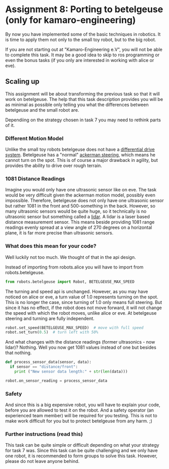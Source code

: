 # Assignment 8: Porting to betelgeuse (only for kamaro-engineering)

By now you have implemented some of the basic techniques in robotics.
It is time to apply them not only to the small toy robot, but to the big robot.

If you are not starting out at "Kamaro-Engineering e.V", you will not be able to complete this task.
It may be a good idea to skip to ros programming or even the bonus tasks (if you only are interested in working with alice or eve).

## Scaling up

This assignment will be about transforming the previous task so that it will work on betelgeuse.
The help that this task description provides you will be as minimal as possible only telling you
what the differences between betelgeuse and the small robot are.

Dependiing on the strategy chosen in task 7 you may need to rethink parts of it.

### Different Motion Model

Unlike the small toy robots betelgeuse does not have a [differential drive system](https://en.wikipedia.org/wiki/Differential_wheeled_robot).
Betelgeuse has a "normal" [ackerman steering](https://en.wikipedia.org/wiki/Ackermann_steering_geometry), which means he cannot turn on the spot.
This is of course a major drawback in agility, but provides the ability to drive over rough terrain.

### 1081 Distance Readings

Imagine you would only have one ultrasonic sensor like on eve.
The task would be very difficult given the ackerman motion model, possibly even impossible.
Therefore, betelgeuse does not only have one ultrasonic sensor but rather 1081 in the front and 500-something in the back.
However, so many ultrasonic sensors would be quite huge, so it technically is no ultrasonic sensor but something called a [lidar](https://de.wikipedia.org/wiki/Lidar).
A lidar is a laser based distance measurement sensor.
This means beside providing 1081 range readings evenly spread at a view angle of 270 degrees on a horizontal plane, it is far more precise than ultrasonic sensors.

### What does this mean for your code?

Well luckily not too much.
We thought of that in the api design.

Instead of importing from robots.alice you will have to import from robots.betelgeuse.

```python
from robots.betelgeuse import Robot, BETELGEUSE_MAX_SPEED
```

The turning and speed api is unchanged.
However, as you may have noticed on alice or eve, a turn value of 1.0 represents turning on the spot.
This is no longer the case, since turning of 1.0 only means full steering.
But since it has no effect, if the robot does not move forward, it will not change the speed with which the robot moves, unlike alice or eve.
At betelgeuse steering and turning are fully independent.


```python
robot.set_speed(BETELGEUSE_MAX_SPEED)  # move with full speed
robot.set_turn(0.5)  # turn left with 50%
```

And what changes with the distance readings (former ultrasonics - now lidar)?
Nothing. Well you now get 1081 values instead of one but besides that nothing.

```python
def process_sensor_data(sensor, data):
  if sensor == "distance/front":
    print ("New sensor data length:" + str(len(data)))

robot.on_sensor_reading = process_sensor_data
```


### Safety

And since this is a big expensive robot, you will have to explain your code, before you are allowed to test it on the robot.
And a safety operator (an experienced team member) will be required for you testing.
This is not to make work difficult for you but to protect betelgeuse from any harm. ;)

### Further instructions (read this)

This task can be quite simple or difficult depending on what your strategy for task 7 was.
Since this task can be quite challenging and we only have one robot, it is recommended to form groups to solve this task.
However, please do not leave anyone behind.